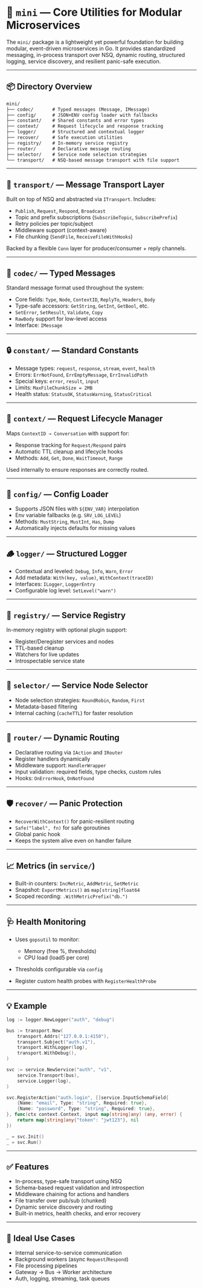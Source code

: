 # 🧩 `mini` — Core Utilities for Modular Microservices

The `mini/` package is a lightweight yet powerful foundation for building modular, event-driven microservices in Go. It provides standardized messaging, in-process transport over NSQ, dynamic routing, structured logging, service discovery, and resilient panic-safe execution.

---

## 📦 Directory Overview

```txt
mini/
├── codec/       # Typed messages (Message, IMessage)
├── config/      # JSON+ENV config loader with fallbacks
├── constant/    # Shared constants and error types
├── context/     # Request lifecycle and response tracking
├── logger/      # Structured and contextual logger
├── recover/     # Safe execution utilities
├── registry/    # In-memory service registry
├── router/      # Declarative message routing
├── selector/    # Service node selection strategies
└── transport/   # NSQ-based message transport with file support
```

---

## 📡 `transport/` — Message Transport Layer

Built on top of NSQ and abstracted via `ITransport`. Includes:

* `Publish`, `Request`, `Respond`, `Broadcast`
* Topic and prefix subscriptions (`SubscribeTopic`, `SubscribePrefix`)
* Retry policies per topic/subject
* Middleware support (context-aware)
* File chunking (`SendFile`, `ReceiveFileWithHooks`)

Backed by a flexible `Conn` layer for producer/consumer + reply channels.

---

## 📨 `codec/` — Typed Messages

Standard message format used throughout the system:

* Core fields: `Type`, `Node`, `ContextID`, `ReplyTo`, `Headers`, `Body`
* Type-safe accessors: `GetString`, `GetInt`, `GetBool`, etc.
* `SetError`, `SetResult`, `Validate`, `Copy`
* `RawBody` support for low-level access
* Interface: `IMessage`

---

## 🔒 `constant/` — Standard Constants

* Message types: `request`, `response`, `stream`, `event`, `health`
* Errors: `ErrNotFound`, `ErrEmptyMessage`, `ErrInvalidPath`
* Special keys: `error`, `result`, `input`
* Limits: `MaxFileChunkSize = 2MB`
* Health status: `StatusOK`, `StatusWarning`, `StatusCritical`

---

## 🧠 `context/` — Request Lifecycle Manager

Maps `ContextID → Conversation` with support for:

* Response tracking for `Request/Respond` pairs
* Automatic TTL cleanup and lifecycle hooks
* Methods: `Add`, `Get`, `Done`, `WaitTimeout`, `Range`

Used internally to ensure responses are correctly routed.

---

## 🔧 `config/` — Config Loader

* Supports JSON files with `${ENV_VAR}` interpolation
* Env variable fallbacks (e.g. `SRV_LOG_LEVEL`)
* Methods: `MustString`, `MustInt`, `Has`, `Dump`
* Automatically injects defaults for missing values

---

## 🪵 `logger/` — Structured Logger

* Contextual and leveled: `Debug`, `Info`, `Warn`, `Error`
* Add metadata: `With(key, value)`, `WithContext(traceID)`
* Interfaces: `ILogger`, `LoggerEntry`
* Configurable log level: `SetLevel("warn")`

---

## 🔁 `registry/` — Service Registry

In-memory registry with optional plugin support:

* Register/Deregister services and nodes
* TTL-based cleanup
* Watchers for live updates
* Introspectable service state

---

## 🎯 `selector/` — Service Node Selector

* Node selection strategies: `RoundRobin`, `Random`, `First`
* Metadata-based filtering
* Internal caching (`cacheTTL`) for faster resolution

---

## 🚦 `router/` — Dynamic Routing

* Declarative routing via `IAction` and `IRouter`
* Register handlers dynamically
* Middleware support: `HandlerWrapper`
* Input validation: required fields, type checks, custom rules
* Hooks: `OnErrorHook`, `OnNotFound`

---

## 🛡️ `recover/` — Panic Protection

* `RecoverWithContext()` for panic-resilient routing
* `Safe("label", fn)` for safe goroutines
* Global panic hook
* Keeps the system alive even on handler failure

---

## 📈 Metrics (in `service/`)

* Built-in counters: `IncMetric`, `AddMetric`, `SetMetric`
* Snapshot: `ExportMetrics()` as `map[string]float64`
* Scoped recording: `.WithMetricPrefix("db.")`

---

## 🩺 Health Monitoring

* Uses `gopsutil` to monitor:

  * Memory (free %, thresholds)
  * CPU load (load5 per core)
* Thresholds configurable via `config`
* Register custom health probes with `RegisterHealthProbe`

---

## 💡 Example

```go
log := logger.NewLogger("auth", "debug")

bus := transport.New(
    transport.Addrs("127.0.0.1:4150"),
    transport.Subject("auth.v1"),
    transport.WithLogger(log),
    transport.WithDebug(),
)

svc := service.NewService("auth", "v1",
    service.Transport(bus),
    service.Logger(log),
)

svc.RegisterAction("auth.login", []service.InputSchemaField{
    {Name: "email", Type: "string", Required: true},
    {Name: "password", Type: "string", Required: true},
}, func(ctx context.Context, input map[string]any) (any, error) {
    return map[string]any{"token": "jwt123"}, nil
})

_ = svc.Init()
_ = svc.Run()
```

---

## ✅ Features

* In-process, type-safe transport using NSQ
* Schema-based request validation and introspection
* Middleware chaining for actions and handlers
* File transfer over pub/sub (chunked)
* Dynamic service discovery and routing
* Built-in metrics, health checks, and error recovery

---

## 🧪 Ideal Use Cases

* Internal service-to-service communication
* Background workers (async `Request`/`Respond`)
* File processing pipelines
* Gateway → Bus → Worker architecture
* Auth, logging, streaming, task queues